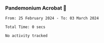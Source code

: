 ### Pandemonium Acrobat 🤸

<!--START_SECTION:waka-->

```all_time
From: 25 February 2024 - To: 03 March 2024

Total Time: 0 secs

No activity tracked
```

<!--END_SECTION:waka-->
